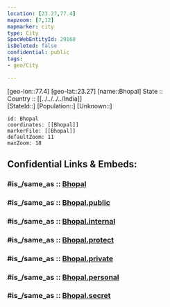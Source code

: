 ```yaml
---
location: [23.27,77.4] 
mapzoom: [7,12] 
mapmarker: city 
type: City
SpocWebEntityId: 29168
isDeleted: false
confidential: public
tags:
- geo/City

---
```


[geo-lon::77.4] 
[geo-lat::23.27] 
[name::Bhopal] 
State ::  
Country :: [[../../../../India]]  
[StateId::] 
[Population::] 
[Unknown::] 


```leaflet
id: Bhopal
coordinates: [[Bhopal]] 
markerFile: [[Bhopal]] 
defaultZoom: 11 
maxZoom: 18
```


## Confidential Links & Embeds: 

### #is_/same_as :: [Bhopal](/_Standards/Earth/Continent/Asia/Indian_Subcontinent/India/States~India/Madhya_Pradesh/City/Bhopal.md) 

### #is_/same_as :: [Bhopal.public](/_public/Earth/Continent/Asia/Indian_Subcontinent/India/States~India/Madhya_Pradesh/City/Bhopal.public.md) 

### #is_/same_as :: [Bhopal.internal](/_internal/Earth/Continent/Asia/Indian_Subcontinent/India/States~India/Madhya_Pradesh/City/Bhopal.internal.md) 

### #is_/same_as :: [Bhopal.protect](/_protect/Earth/Continent/Asia/Indian_Subcontinent/India/States~India/Madhya_Pradesh/City/Bhopal.protect.md) 

### #is_/same_as :: [Bhopal.private](/_private/Earth/Continent/Asia/Indian_Subcontinent/India/States~India/Madhya_Pradesh/City/Bhopal.private.md) 

### #is_/same_as :: [Bhopal.personal](/_personal/Earth/Continent/Asia/Indian_Subcontinent/India/States~India/Madhya_Pradesh/City/Bhopal.personal.md) 

### #is_/same_as :: [Bhopal.secret](/_secret/Earth/Continent/Asia/Indian_Subcontinent/India/States~India/Madhya_Pradesh/City/Bhopal.secret.md)

